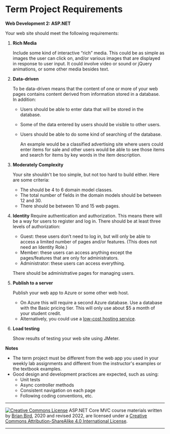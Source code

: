 # Term Project Requirements 

**Web Development 2: ASP.NET**

Your web site should meet the following requirements:

1. **Rich Media**

   Include some kind of interactive “rich” media. This could be as simple as images the user can click on, and/or various images that are displayed in response to user input. It could involve video or sound or jQuery animations, or some other media besides text.

2. **Data-driven**

   To be data-driven means that the content of one or more of your web pages contains content derived from information stored in a database. In addition:

   - Users should be able to enter data that will be stored in the database.
   - Some of the data entered by users should be visible to other users. 
   - Users should be able to do some kind of searching of the database.

     An example would be a classified advertising site where users could enter items for sale and other users would be able to see those items and search for items by key words in the item description.

3. **Moderately Complexity**

   Your site shouldn't be too simple, but not too hard to build either. Here are some criteria:

   - The should be 4 to 6 domain model classes.
   - The total number of fields in the domain models should be between 12 and 30.
   - There should be between 10 and 15 web pages.

4. **Identity**
   Require authentication and authorization. This means there will be a way for users to register and log in. There should be at least three levels of authorization:

   - Guest: these users don’t need to log in, but will only be able to access a limited number of pages and/or features. (This does not need an Identity Role.)
   - Member: these users can access anything except the pages/features that are only for administrators.
   - Administrator: these users can access everything.

   There should be administrative pages for managing users.

5. **Publish to a server**

   Publish your web app to Azure or some other web host.

   - On Azure this will require a second Azure database. Use a database with the Basic pricing tier. This will only use about $5 a month of your student credit.
   - Alternatively, you could use a [low-cost hosting service](https://birdsbits.wordpress.com/2019/02/18/publishing-an-asp-net-core-web-app-to-a-cheap-windows-hosting-service/). 

6. **Load testing**

   Show results of testing your web site using JMeter.

   

**Notes**

- The term project must be different from the web app you used in your weekly lab assignments and different from the instructor's examples or the textbook examples.
- Good design and development practices are expected, such as using:
  -  Unit tests
  - Async controller methods
  - Consistent navigation on each page
  - Following coding conventions, etc.


 

------

[![Creative Commons License](https://i.creativecommons.org/l/by-sa/4.0/88x31.png)](http://creativecommons.org/licenses/by-sa/4.0/) 
​ASP.NET Core MVC course materials written by [Brian Bird](https://profbird.dev), 2020 and revised 2022, are licensed under a [Creative Commons Attribution-ShareAlike 4.0 International License](http://creativecommons.org/licenses/by-sa/4.0/). 

------

